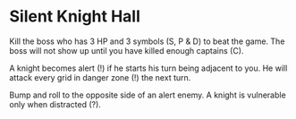 # Silent Knight Hall

Kill the boss who has 3 HP and 3 symbols (S, P & D) to beat the game. The boss will not show up until you have killed enough captains (C).

A knight becomes alert (!) if he starts his turn being adjacent to you. He will attack every grid in danger zone (!) the next turn.

Bump and roll to the opposite side of an alert enemy. A knight is vulnerable only when distracted (?).
